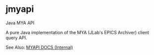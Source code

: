 # jmyapi
Java MYA API

A pure Java implementation of the MYA (JLab's EPICS Archiver) client query API.  

See Also: [MYAPI DOCS (Internal)](http://devweb.acc.jlab.org/controls_web/certified/myapi/)
